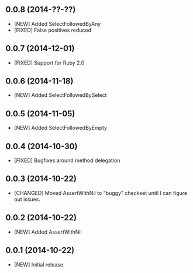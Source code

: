## 0.0.8 (2014-??-??)

 * [NEW] Added SelectFollowedByAny
 * [FIXED] False positives reduced

## 0.0.7 (2014-12-01)

 * [FIXED] Support for Ruby 2.0

## 0.0.6 (2014-11-18)

 * [NEW] Added SelectFollowedBySelect

## 0.0.5 (2014-11-05)

 * [NEW] Added SelectFollowedByEmpty

## 0.0.4 (2014-10-30)

 * [FIXED] Bugfixes around method delegation

## 0.0.3 (2014-10-22)

 * [CHANGED] Moved AssertWithNil to "buggy" checkset until I can figure out issues.

## 0.0.2 (2014-10-22)

 * [NEW] Added AssertWithNil

## 0.0.1 (2014-10-22)

 * [NEW] Initial release.


